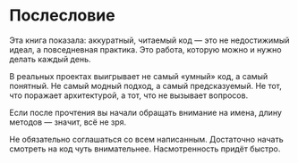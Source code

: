 # Послесловие

Эта книга показала: аккуратный, читаемый код — это не недостижимый идеал, а повседневная практика. 
Это работа, которую можно и нужно делать каждый день.

В реальных проектах выигрывает не самый «умный» код, а самый понятный. 
Не самый модный подход, а самый предсказуемый. Не
тот, что поражает архитектурой, а тот, что не вызывает вопросов.

Если после прочтения вы начали обращать внимание на имена, длину методов — значит, всё не зря.

Не обязательно соглашаться со всем написанным.
Достаточно начать смотреть на код чуть внимательнее. 
Насмотренность придёт быстро.